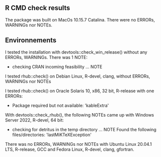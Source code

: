## R CMD check results
The package was built on MacOs 10.15.7 Catalina. There were no ERRORs, WARNINGs nor NOTEs. 

## Environnements
I tested the installation with devtools::check_win_release() without any ERRORs, WARNINGs. 
There was 1 NOTE:
* checking CRAN incoming feasibility ... NOTE

I tested rhub::check() on  Debian Linux, R-devel, clang, without ERRORs, WARNINGs nor NOTEs

I tested rhub::check() on Oracle Solaris 10, x86, 32 bit, R-release with one ERRORs:
* Package required but not available: 'kableExtra'

With devtools::check_rhub(), the following NOTEs came up with Windows Server 2022, R-devel, 64 bit:
* checking for detritus in the temp directory ... NOTE
  Found the following files/directories:
    'lastMiKTeXException'

There was no ERRORs, WARNINGs nor NOTEs with Ubuntu Linux 20.04.1 LTS, R-release, GCC and Fedora Linux, R-devel, clang, gfortran.
